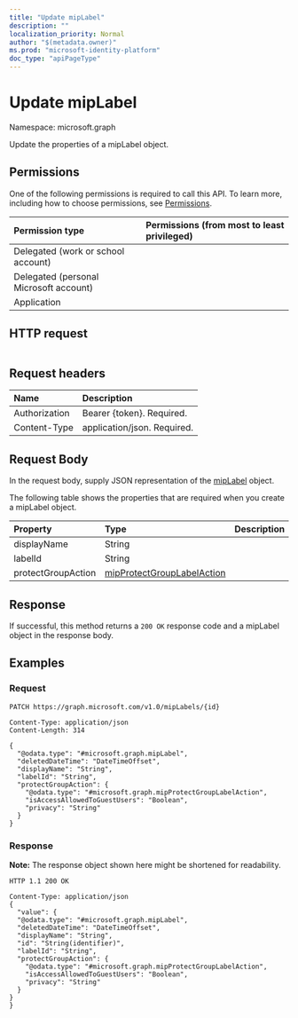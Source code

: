 ```yaml
---
title: "Update mipLabel"
description: ""
localization_priority: Normal
author: "$(metadata.owner)"
ms.prod: "microsoft-identity-platform"
doc_type: "apiPageType"
---
```


# Update mipLabel

Namespace: microsoft.graph

Update the properties of a mipLabel object.

## Permissions

One of the following permissions is required to call this API. To learn more, including how to choose permissions, see [Permissions](/graph/permissions-reference).

| Permission type                        | Permissions (from most to least privileged) |
| :------------------------------------- | :------------------------------------------ |
| Delegated (work or school account)     |                                             |
| Delegated (personal Microsoft account) |                                             |
| Application                            |                                             |

## HTTP request

<!-- {
  "blockType": "ignored"
}
-->

```http

```

## Request headers

| Name          | Description                 |
| :------------ | :-------------------------- |
| Authorization | Bearer {token}. Required.   |
| Content-Type  | application/json. Required. |

## Request Body

In the request body, supply JSON representation of the [mipLabel](../resources/-miplabel.md) object.

<!-- Actions and Functions -->

<!-- CRUD Methods -->

The following table shows the properties that are required when you create a mipLabel object.

| Property           | Type                                                                     | Description |
| :----------------- | :----------------------------------------------------------------------- | :---------- |
| displayName        | String                                                                   |             |
| labelId            | String                                                                   |             |
| protectGroupAction | [mipProtectGroupLabelAction](../resources/mipprotectgrouplabelaction.md) |             |

## Response

If successful, this method returns a `200 OK` response code and a mipLabel object in the response body.

## Examples

### Request

<!-- {
  "blockType": "request",
  "name": "update_miplabel"
}
-->

```http
PATCH https://graph.microsoft.com/v1.0/mipLabels/{id}

Content-Type: application/json
Content-Length: 314

{
  "@odata.type": "#microsoft.graph.mipLabel",
  "deletedDateTime": "DateTimeOffset",
  "displayName": "String",
  "labelId": "String",
  "protectGroupAction": {
    "@odata.type": "#microsoft.graph.mipProtectGroupLabelAction",
    "isAccessAllowedToGuestUsers": "Boolean",
    "privacy": "String"
  }
}

```

### Response

**Note:** The response object shown here might be shortened for readability.

<!-- {
  "blockType": "response",
  "truncated": true,
  "@odata.type": "Microsoft.DirectoryServices.mipLabel"
}
-->

```http
HTTP 1.1 200 OK

Content-Type: application/json
{
  "value": {
  "@odata.type": "#microsoft.graph.mipLabel",
  "deletedDateTime": "DateTimeOffset",
  "displayName": "String",
  "id": "String(identifier)",
  "labelId": "String",
  "protectGroupAction": {
    "@odata.type": "#microsoft.graph.mipProtectGroupLabelAction",
    "isAccessAllowedToGuestUsers": "Boolean",
    "privacy": "String"
  }
}
}

```
